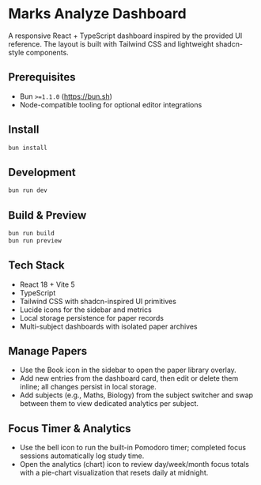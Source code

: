 # Marks Analyze Dashboard

A responsive React + TypeScript dashboard inspired by the provided UI reference. The layout is built with Tailwind CSS and lightweight shadcn-style components.

## Prerequisites
- Bun `>=1.1.0` (https://bun.sh)
- Node-compatible tooling for optional editor integrations

## Install
```sh
bun install
```

## Development
```sh
bun run dev
```

## Build & Preview
```sh
bun run build
bun run preview
```

## Tech Stack
- React 18 + Vite 5
- TypeScript
- Tailwind CSS with shadcn-inspired UI primitives
- Lucide icons for the sidebar and metrics
- Local storage persistence for paper records
- Multi-subject dashboards with isolated paper archives

## Manage Papers
- Use the Book icon in the sidebar to open the paper library overlay.
- Add new entries from the dashboard card, then edit or delete them inline; all changes persist in local storage.
- Add subjects (e.g., Maths, Biology) from the subject switcher and swap between them to view dedicated analytics per subject.

## Focus Timer & Analytics
- Use the bell icon to run the built-in Pomodoro timer; completed focus sessions automatically log study time.
- Open the analytics (chart) icon to review day/week/month focus totals with a pie-chart visualization that resets daily at midnight.
